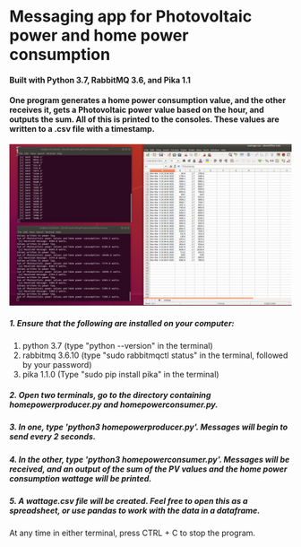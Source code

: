 # Messaging app for Photovoltaic power and home power consumption

#### Built with Python 3.7, RabbitMQ 3.6, and Pika 1.1
#### One program generates a home power consumption value, and the other receives it, gets a Photovoltaic power value based on the hour, and outputs the sum. All of this is printed to the consoles. These values are written to a .csv file with a timestamp.

![Screenshot of Application at Work](/app_screenshot.png "A look at the application at work")

##### 1. Ensure that the following are installed on your computer:
1. python 3.7 (type "python --version" in the terminal)
2. rabbitmq 3.6.10 (type "sudo rabbitmqctl status" in the terminal, followed by your password)
3. pika 1.1.0 (Type "sudo pip install pika" in the terminal)

##### 2. Open two terminals, go to the directory containing homepowerproducer.py and homepowerconsumer.py.

##### 3. In one, type 'python3 homepowerproducer.py'. Messages will begin to send every 2 seconds.

##### 4. In the other, type 'python3 homepowerconsumer.py'. Messages will be received, and an output of the sum of the PV values and the home power consumption wattage will be printed.

##### 5. A wattage.csv file will be created. Feel free to open this as a spreadsheet, or use pandas to work with the data in a dataframe.

At any time in either terminal, press CTRL + C to stop the program.

